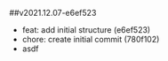 ##v2021.12.07-e6ef523
* feat: add initial structure (e6ef523)
* chore: create initial commit (780f102)
* asdf